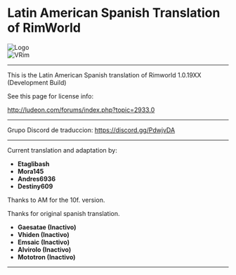 # Latin American Spanish Translation of RimWorld

![Logo](https://github.com/Ludeon/RimWorld-SpanishLatin/blob/master/LangIcon.png?raw=true) <br>
![VRim](https://img.shields.io/badge/RimWorld-1.0.19XX.svg?style=for-the-badge)

_ _ _

This is the Latin American Spanish translation of Rimworld 1.0.19XX (Development Build)

See this page for license info:

http://ludeon.com/forums/index.php?topic=2933.0

- - -

Grupo Discord de traduccion: https://discord.gg/PdwjvDA
- - -

Current translation and adaptation by:
* __Etaglibash__
* __Mora145__
* __Andres6936__
* __Destiny609__

Thanks to AM for the 10f. version.

Thanks for original spanish translation.

* __Gaesatae (Inactivo)__
* __Vhiden (Inactivo)__
* __Emsaic (Inactivo)__
* __Alvirolo (Inactivo)__
* __Mototron (Inactivo)__

- - -
